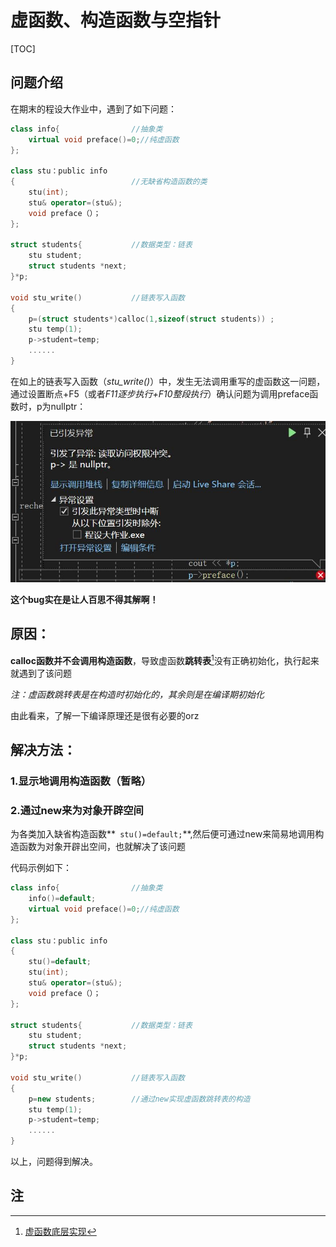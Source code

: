 # 虚函数、构造函数与空指针

[TOC]

## 问题介绍

在期末的程设大作业中，遇到了如下问题：

```C++
class info{                //抽象类
    virtual void preface()=0;//纯虚函数
};

class stu：public info
{                          //无缺省构造函数的类
	stu(int);
	stu& operator=(stu&);
	void preface（）；
};

struct students{           //数据类型：链表
	stu student;
    struct students *next;
}*p;

void stu_write()           //链表写入函数
{
 	p=(struct students*)calloc(1,sizeof(struct students)) ;
	stu temp(1);
	p->student=temp;
	......
}
```



在如上的链表写入函数（*stu_write()*）中，发生无法调用重写的虚函数这一问题，通过设置断点+F5（或者*F11逐步执行+F10整段执行*）确认问题为调用preface函数时，p为nullptr：

![报错样例](./picture/虚函数1.jpg "nullptr")

**这个bug实在是让人百思不得其解啊！**



## 原因：

**calloc函数并不会调用构造函数**，导致虚函数**跳转表**[^1]没有正确初始化，执行起来就遇到了该问题

*注：虚函数跳转表是在构造时初始化的，其余则是在编译期初始化*



由此看来，了解一下编译原理还是很有必要的orz



## 解决方法：

### 1.显示地调用构造函数（暂略）



### 2.通过new来为对象开辟空间

为各类加入缺省构造函数**`` stu()=default;``**,然后便可通过new来简易地调用构造函数为对象开辟出空间，也就解决了该问题

代码示例如下：
```C++
class info{                //抽象类
    info()=default;
    virtual void preface()=0;//纯虚函数
};

class stu：public info
{
    stu()=default;
	stu(int);
	stu& operator=(stu&);
	void preface（）；
};

struct students{           //数据类型：链表
	stu student;
    struct students *next;
}*p;

void stu_write()           //链表写入函数
{
 	p=new students;        //通过new实现虚函数跳转表的构造
	stu temp(1);
	p->student=temp;
	......
}
```



以上，问题得到解决。




## 注

[^1]:[虚函数底层实现](https://www.nowcoder.com/questionTerminal/1f67d4e2b6134c298e993e622181b333?)

